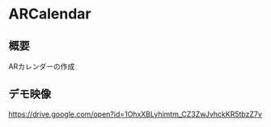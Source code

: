 # ARCalendar

## 概要

ARカレンダーの作成

## デモ映像

https://drive.google.com/open?id=1OhxXBLyhimtm_CZ3ZwJvhckKR5tbzZ7v
